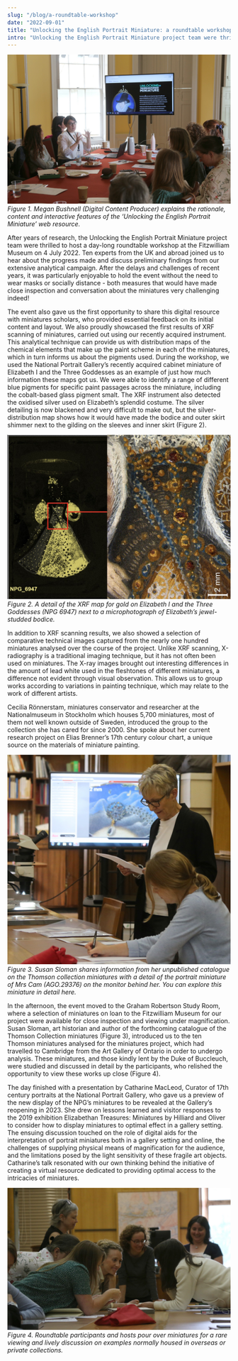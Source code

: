 ```yaml
---
slug: "/blog/a-roundtable-workshop"
date: "2022-09-01"
title: "Unlocking the English Portrait Miniature: a roundtable workshop"
intro: "Unlocking the English Portrait Miniature project team were thrilled to host a day-long roundtable workshop..."
---
```


![Figure 1](../../assets/blog/a-roundtable-workshop/Figure_1_1920_1280.JPG)
*Figure 1. Megan Bushnell (Digital Content Producer) explains the rationale, content and interactive features of the ‘Unlocking the English Portrait Miniature’ web resource.*

After years of research, the Unlocking the English Portrait Miniature project team were thrilled to host a day-long roundtable workshop at the Fitzwilliam Museum on 4 July 2022. Ten experts from the UK and abroad joined us to hear about the progress made and discuss preliminary findings from our extensive analytical campaign. After the delays and challenges of recent years, it was particularly enjoyable to hold the event without the need to wear masks or socially distance - both measures that would have made close inspection and conversation about the miniatures very challenging indeed!

The event also gave us the first opportunity to share this digital resource with miniatures scholars, who provided essential feedback on its initial content and layout. We also proudly showcased the first results of XRF scanning of miniatures, carried out using our recently acquired instrument. This analytical technique can provide us with distribution maps of the chemical elements that make up the paint scheme in each of the miniatures, which in turn informs us about the pigments used. During the workshop, we used the National Portrait Gallery’s recently acquired cabinet miniature of Elizabeth I and the Three Goddesses as an example of just how much information these maps got us. We were able to identify a range of different blue pigments for specific paint passages across the miniature, including the cobalt-based glass pigment smalt. The XRF instrument also detected the oxidised silver used on Elizabeth’s splendid costume. The silver detailing is now blackened and very difficult to make out, but the silver-distribution map shows how it would have made the bodice and outer skirt shimmer next to the gilding on the sleeves and inner skirt (Figure 2).

![Figure 2](../../assets/blog/a-roundtable-workshop/Figure_2_1920_1409.JPG)
*Figure 2. A detail of the XRF map for gold on Elizabeth I and the Three Goddesses (NPG 6947) next to a microphotograph of Elizabeth’s jewel-studded bodice.*

In addition to XRF scanning results, we also showed a selection of comparative technical images captured from the nearly one hundred miniatures analysed over the course of the project. Unlike XRF scanning, X-radiography is a traditional imaging technique, but it has not often been used on miniatures. The X-ray images brought out interesting differences in the amount of lead white used in the fleshtones of different miniatures, a difference not evident through visual observation. This allows us to group works according to variations in painting technique, which may relate to the work of different artists. 

Cecilia Rönnerstam, miniatures conservator and researcher at the Nationalmuseum in Stockholm which houses 5,700 miniatures, most of them not well known outside of Sweden, introduced the group to the collection she has cared for since 2000. She spoke about her current research project on Elias Brenner’s 17th century colour chart, a unique source on the materials of miniature painting.

![Figure 3](../../assets/blog/a-roundtable-workshop/Figure_3_1920_1801.JPG)
*Figure 3. Susan Sloman shares information from her unpublished catalogue on the Thomson collection miniatures with a detail of the portrait miniature of Mrs Cam (AGO.29376) on the monitor behind her. You can explore this miniature in detail here.*

In the afternoon, the event moved to the Graham Robertson Study Room, where a selection of miniatures on loan to the Fitzwilliam Museum for our project were available for close inspection and viewing under magnification. Susan Sloman, art historian and author of the forthcoming catalogue of the Thomson Collection miniatures (Figure 3), introduced us to the ten Thomson miniatures analysed for the miniatures project, which had travelled to Cambridge from the Art Gallery of Ontario in order to undergo analysis. These miniatures, and those kindly lent by the Duke of Buccleuch, were studied and discussed in detail by the participants, who relished the opportunity to view these works up close (Figure 4).

The day finished with a presentation by Catharine MacLeod, Curator of 17th century portraits at the National Portrait Gallery, who gave us a preview of the new display of the NPG’s miniatures to be revealed at the Gallery’s reopening in 2023. She drew on lessons learned and visitor responses to the 2019 exhibition Elizabethan Treasures: Miniatures by Hilliard and Oliver to consider how to display miniatures to optimal effect in a gallery setting. The ensuing discussion touched on the role of digital aids for the interpretation of portrait miniatures both in a gallery setting and online, the challenges of supplying physical means of magnification for the audience, and the limitations posed by the light sensitivity of these fragile art objects. Catharine’s talk resonated with our own thinking behind the initiative of creating a virtual resource dedicated to providing optimal access to the intricacies of miniatures.

![Figure 4](../../assets/blog/a-roundtable-workshop/Figure_4_1920_1220.JPG)
*Figure 4. Roundtable participants and hosts pour over miniatures for a rare viewing and lively discussion on examples normally housed in overseas or private collections.*
